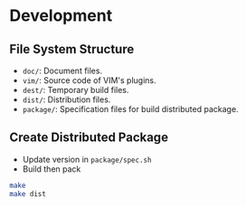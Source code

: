 # Development

## File System Structure

* `doc/`: Document files.
* `vim/`: Source code of VIM's plugins.
* `dest/`: Temporary build files.
* `dist/`: Distribution files.
* `package/`: Specification files for build distributed package.

## Create Distributed Package

* Update version in `package/spec.sh`
* Build then pack

```bash
make
make dist
```
